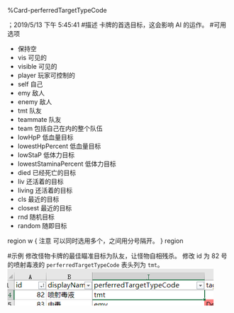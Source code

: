 
%Card-perferredTargetTypeCode

；2019/5/13 下午 5:45:41
#描述
卡牌的首选目标，这会影响 AI 的运作。
#可用选项
+ 保持空
+ vis 可见的
+ visible 可见的
+ player 玩家可控制的
+ self 自己
+ emy 敌人
+ enemy 敌人
+ tmt 队友
+ teammate 队友
+ team 包括自己在内的整个队伍
+ lowHpP 低血量目标
+ lowestHpPercent 低血量目标
+ lowStaP 低体力目标
+ lowestStaminaPercent 低体力目标
+ died 已经死亡的目标
+ liv 还活着的目标
+ living 还活着的目标
+ cls 最近的目标
+ closest 最近的目标
+ rnd 随机目标
+ random 随即目标



region w { 注意
可以同时选用多个，之间用分号隔开。
} region

#示例
修改怪物卡牌的最佳瞄准目标为队友，让怪物自相残杀。
修改 id 为 82 号的喷射毒液的 `perferredTargetTypeCode` 表头列为 `tmt`。
![](card-perferredtargettypecode~/Images~/CARDPTTCSAMPLE1.png)